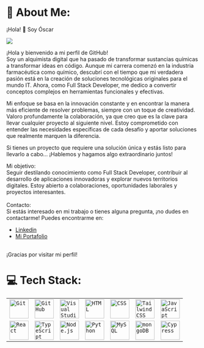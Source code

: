 # 💫 About Me:
¡Hola! 👋 Soy Óscar<br>

<img src="https://i.imgur.com/UdHeQBh.png">
<br>

¡Hola y bienvenido a mi perfil de GitHub!<br>
Soy un alquimista digital que ha pasado de transformar sustancias químicas a transformar ideas en código. Aunque mi carrera comenzó en la industria farmacéutica como químico, descubrí con el tiempo que mi verdadera pasión está en la creación de soluciones tecnológicas originales para el mundo IT. Ahora, como Full Stack Developer, me dedico a convertir conceptos complejos en herramientas funcionales y efectivas.

Mi enfoque se basa en la innovación constante y en encontrar la manera más eficiente de resolver problemas, siempre con un toque de creatividad. Valoro profundamente la colaboración, ya que creo que es la clave para llevar cualquier proyecto al siguiente nivel. Estoy comprometido con entender las necesidades específicas de cada desafío y aportar soluciones que realmente marquen la diferencia.

Si tienes un proyecto que requiere una solución única y estás listo para llevarlo a cabo... ¡Hablemos y hagamos algo extraordinario juntos!

Mi objetivo:<br>Seguir destilando conocimiento como Full Stack Developer, contribuir al desarrollo de aplicaciones innovadoras y explorar nuevos territorios digitales. Estoy abierto a colaboraciones, oportunidades laborales y proyectos interesantes.<br><br>Contacto:<br>Si estás interesado en mi trabajo o tienes alguna pregunta, ¡no dudes en contactarme! Puedes encontrarme en: <br>

<ul>
	<li>
		<a href="https://www.linkedin.com/in/oserranom/">Linkedin</a>
	</li>
	<li>
		<a href="https://oserranom.pro/">Mi Portafolio</a>
	</li>
</ul>

<br>¡Gracias por visitar mi perfil!


# 💻 Tech Stack:
<div align="center">
	<table>
		<tr>
			<td><code><img width="50" src="https://user-images.githubusercontent.com/25181517/192108372-f71d70ac-7ae6-4c0d-8395-51d8870c2ef0.png" alt="Git" title="Git"/></code></td>
			<td><code><img width="50" src="https://user-images.githubusercontent.com/25181517/192108374-8da61ba1-99ec-41d7-80b8-fb2f7c0a4948.png" alt="GitHub" title="GitHub"/></code></td>
			<td><code><img width="50" src="https://user-images.githubusercontent.com/25181517/192108891-d86b6220-e232-423a-bf5f-90903e6887c3.png" alt="Visual Studio Code" title="Visual Studio Code"/></code></td>
			<td><code><img width="50" src="https://user-images.githubusercontent.com/25181517/192158954-f88b5814-d510-4564-b285-dff7d6400dad.png" alt="HTML" title="HTML"/></code></td>
			<td><code><img width="50" src="https://user-images.githubusercontent.com/25181517/183898674-75a4a1b1-f960-4ea9-abcb-637170a00a75.png" alt="CSS" title="CSS"/></code></td>
			<td><code><img width="50" src="https://user-images.githubusercontent.com/25181517/202896760-337261ed-ee92-4979-84c4-d4b829c7355d.png" alt="Tailwind CSS" title="Tailwind CSS"/></code></td>
			<td><code><img width="50" src="https://user-images.githubusercontent.com/25181517/117447155-6a868a00-af3d-11eb-9cfe-245df15c9f3f.png" alt="JavaScript" title="JavaScript"/></code></td>
		</tr>
		<tr>
			<td><code><img width="50" src="https://user-images.githubusercontent.com/25181517/183897015-94a058a6-b86e-4e42-a37f-bf92061753e5.png" alt="React" title="React"/></code></td>
			<td><code><img width="50" src="https://user-images.githubusercontent.com/25181517/183890598-19a0ac2d-e88a-4005-a8df-1ee36782fde1.png" alt="TypeScript" title="TypeScript"/></code></td>
			<td><code><img width="50" src="https://user-images.githubusercontent.com/25181517/183568594-85e280a7-0d7e-4d1a-9028-c8c2209e073c.png" alt="Node.js" title="Node.js"/></code></td>
			<td><code><img width="50" src="https://user-images.githubusercontent.com/25181517/183423507-c056a6f9-1ba8-4312-a350-19bcbc5a8697.png" alt="Python" title="Python"/></code></td>
			<td><code><img width="50" src="https://user-images.githubusercontent.com/25181517/183896128-ec99105a-ec1a-4d85-b08b-1aa1620b2046.png" alt="MySQL" title="MySQL"/></code></td>
			<td><code><img width="50" src="https://user-images.githubusercontent.com/25181517/182884177-d48a8579-2cd0-447a-b9a6-ffc7cb02560e.png" alt="mongoDB" title="mongoDB"/></code></td>
			<td><code><img width="50" src="https://user-images.githubusercontent.com/68279555/200387386-276c709f-380b-46cc-81fd-f292985927a8.png" alt="Cypress" title="Cypress"/></code></td>
		</tr>
	</table>
</div>


